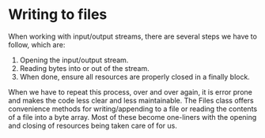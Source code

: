 # Writing to files
When working with input/output streams, there are several steps we have
to follow, which are:
1. Opening the input/output stream.
2. Reading bytes into or out of the stream.
3. When done, ensure all resources are properly closed in a finally block.

When we have to repeat this process, over and over again, it is error prone and
makes the code less clear and less maintainable. The Files class offers convenience
methods for writing/appending to a file or reading the contents of a file into a byte
array. Most of these become one-liners with the opening and closing of resources
being taken care of for us.
